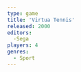 ```yaml
---
type: game
title: 'Virtua Tennis'
released: 2000
editors: 
  -Sega
players: 4
genres:
  - Sport
---
```

